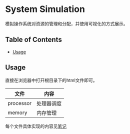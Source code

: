 # System Simulation

模拟操作系统对资源的管理和分配，并使用可视化的方式展示。

## Table of Contents <!-- omit in toc -->

- [Usage](#usage)

## Usage

直接在浏览器中打开根目录下的html文件即可。

| 文件      | 内容       |
| --------- | ---------- |
| processor | 处理器调度 |
| memory    | 内存管理   |

每个文件具体实现的内容见[笔记](note.md)
